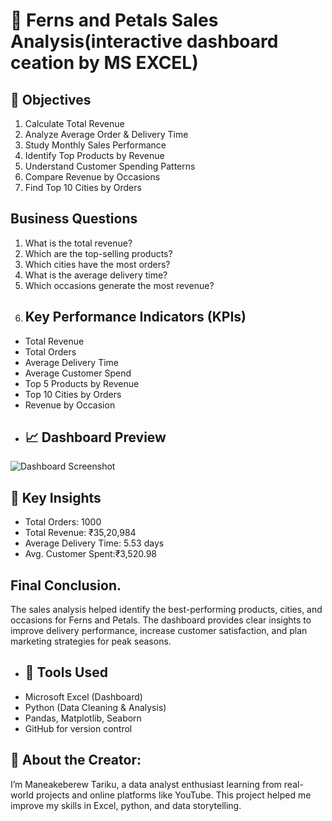 # 🌸 Ferns and Petals Sales Analysis(interactive dashboard ceation by MS EXCEL)
## 🚀 Objectives
1. Calculate Total Revenue
2. Analyze Average Order & Delivery Time
3. Study Monthly Sales Performance
4. Identify Top Products by Revenue
5. Understand Customer Spending Patterns
6. Compare Revenue by Occasions
7. Find Top 10 Cities by Orders
## Business Questions
1. What is the total revenue?
2. Which are the top-selling products?
3. Which cities have the most orders?
4. What is the average delivery time?
5. Which occasions generate the most revenue?
6. ## Key Performance Indicators (KPIs)
- Total Revenue  
- Total Orders  
- Average Delivery Time  
- Average Customer Spend  
- Top 5 Products by Revenue  
- Top 10 Cities by Orders  
- Revenue by Occasion
- ## 📈 Dashboard Preview
![Dashboard Screenshot](<img width="1878" height="852" alt="Screenshot 2024-10-24 160552(1)" src="https://github.com/user-attachments/assets/4ef78a23-597a-408f-bfe5-58ae78d3f38d" />
)
## 🧠 Key Insights
- Total Orders: 1000  
- Total Revenue: ₹35,20,984  
- Average Delivery Time: 5.53 days  
- Avg. Customer Spent:₹3,520.98
## Final Conclusion.
The sales analysis helped identify the best-performing products, cities, and occasions for Ferns and Petals.
The dashboard provides clear insights to improve delivery performance, increase customer satisfaction, and plan marketing strategies for peak seasons.
- ## 🧰 Tools Used
- Microsoft Excel (Dashboard)
- Python (Data Cleaning & Analysis)
- Pandas, Matplotlib, Seaborn
- GitHub for version control
## 👤 About the Creator:
I’m Maneakeberew Tariku, a data analyst enthusiast learning from real-world projects and online platforms like YouTube.
This project helped me improve my skills in Excel, python, and data storytelling.
 
